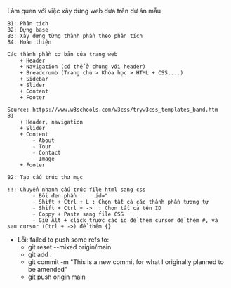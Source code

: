 Làm quen với việc xây dừng web dựa trên dự án mẫu

    B1: Phân tích
    B2: Dựng base
    B3: Xây dựng từng thành phần theo phân tích
    B4: Hoàn thiện

    Các thành phần cơ bản của trang web
        + Header
        + Navigation (có thể ở chung với header)
        + Breadcrumb (Trang chủ > Khóa học > HTML + CSS,...)
        + Sidebar
        + Slider
        + Content
        + Footer

    Source: https://www.w3schools.com/w3css/tryw3css_templates_band.htm
    B1
        + Header, navigation
        + Slider
        + Content
            - About
            - Tour
            - Contact
            - Image
        + Footer

    B2: Tạo cấu trúc thư mục

    !!! Chuyển nhanh cấu trúc file html sang css
            - Bôi đen phần :    id="
            - Shift + Ctrl + L : Chọn tất cả các thành phần tương tự
            - Shift + Ctrl + ->  : Chọn tất cả tên ID
            - Coppy + Paste sang file CSS
            - Giữ Alt + click trước các id để thêm cursor để thêm #, và sau cursor (Ctrl + ->) để thêm {}
          
- Lỗi: failed to push some refs to:
    + git reset --mixed origin/main
    + git add .
    + git commit -m "This is a new commit for what I originally planned to be amended"
    + git push origin main
